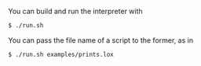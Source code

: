 You can build and run the interpreter with

```bash
$ ./run.sh
```

You can pass the file name of a script to the former, as in

```bash
$ ./run.sh examples/prints.lox
```
